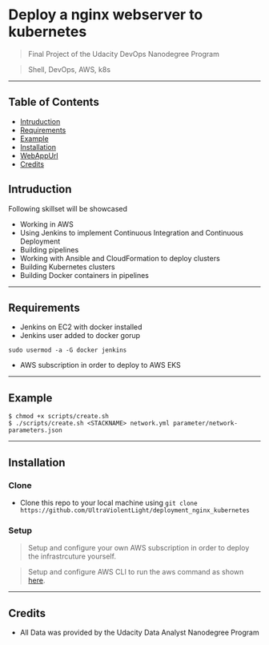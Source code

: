 # Deploy a nginx webserver to kubernetes

> Final Project of the Udacity DevOps Nanodegree Program

> Shell, DevOps, AWS, k8s

---

## Table of Contents 

- [Intruduction](#intruduction)
- [Requirements](#requirements)
- [Example](#example)
- [Installation](#installation)
- [WebAppUrl](#webapprl)
- [Credits](#credits)

## Intruduction

Following skillset will be showcased
- Working in AWS
- Using Jenkins to implement Continuous Integration and Continuous Deployment
- Building pipelines
- Working with Ansible and CloudFormation to deploy clusters
- Building Kubernetes clusters
- Building Docker containers in pipelines

---

## Requirements

- Jenkins on EC2 with docker installed
- Jenkins user added to docker gorup 
```shell
sudo usermod -a -G docker jenkins
```
- AWS subscription in order to deploy to AWS EKS



---

## Example

```shell
$ chmod +x scripts/create.sh 
$ ./scripts/create.sh <STACKNAME> network.yml parameter/network-parameters.json
```

---

## Installation

### Clone

- Clone this repo to your local machine using `git clone https://github.com/UltraViolentLight/deployment_nginx_kubernetes`

### Setup
> Setup and configure your own AWS subscription in order to deploy the infrastrcuture yourself.

> Setup and configure AWS CLI to run the aws command as shown [here](https://aws.amazon.com/de/cli/).

---

## Credits

- All Data was provided by the Udacity Data Analyst Nanodegree Program 


